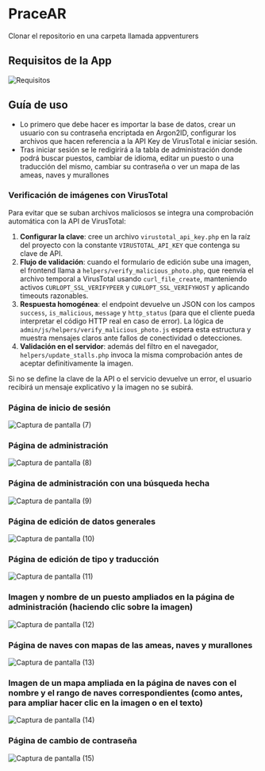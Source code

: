 # PraceAR

Clonar el repositorio en una carpeta llamada appventurers

## Requisitos de la App

![Requisitos](https://github.com/user-attachments/assets/2ba5d275-9420-436a-bc1a-619ddfcd072d)

## Guía de uso

- Lo primero que debe hacer es importar la base de datos, crear un usuario con su contraseña encriptada en Argon2ID, configurar los archivos que hacen referencia a la API Key de VirusTotal e iniciar sesión.
- Tras iniciar sesión se le redigirirá a la tabla de administración donde podrá buscar puestos, cambiar de idioma, editar un puesto o una traducción del mismo, cambiar su contraseña o ver un mapa de las ameas, naves y murallones

### Verificación de imágenes con VirusTotal

Para evitar que se suban archivos maliciosos se integra una comprobación automática con la API de VirusTotal:

1. **Configurar la clave**: cree un archivo `virustotal_api_key.php` en la raíz del proyecto con la constante `VIRUSTOTAL_API_KEY` que contenga su clave de API.
2. **Flujo de validación**: cuando el formulario de edición sube una imagen, el frontend llama a `helpers/verify_malicious_photo.php`, que reenvía el archivo temporal a VirusTotal usando `curl_file_create`, manteniendo activos `CURLOPT_SSL_VERIFYPEER` y `CURLOPT_SSL_VERIFYHOST` y aplicando timeouts razonables.
3. **Respuesta homogénea**: el endpoint devuelve un JSON con los campos `success`, `is_malicious`, `message` y `http_status` (para que el cliente pueda interpretar el código HTTP real en caso de error). La lógica de `admin/js/helpers/verify_malicious_photo.js` espera esta estructura y muestra mensajes claros ante fallos de conectividad o detecciones.
4. **Validación en el servidor**: además del filtro en el navegador, `helpers/update_stalls.php` invoca la misma comprobación antes de aceptar definitivamente la imagen.

Si no se define la clave de la API o el servicio devuelve un error, el usuario recibirá un mensaje explicativo y la imagen no se subirá.


### Página de inicio de sesión
![Captura de pantalla (7)](https://github.com/user-attachments/assets/f28819db-32a8-478c-845b-8734242db901)


### Página de administración
![Captura de pantalla (8)](https://github.com/user-attachments/assets/7ce0f84c-870e-4f23-aea1-d8749267e46e)


### Página de administración con una búsqueda hecha
![Captura de pantalla (9)](https://github.com/user-attachments/assets/c95b6b92-91b6-4a4e-90bc-def0e3945bab)


### Página de edición de datos generales
![Captura de pantalla (10)](https://github.com/user-attachments/assets/027a3c50-3d5c-40fa-9771-a1031352edc8)


### Página de edición de tipo y traducción
![Captura de pantalla (11)](https://github.com/user-attachments/assets/f361824b-7f2e-4edd-ac89-fe455f27b84b)

### Imagen y nombre de un puesto ampliados en la página de administración (haciendo clic sobre la imagen)
![Captura de pantalla (12)](https://github.com/user-attachments/assets/b01259cd-21c2-4531-b58e-c97a89e6094e)


### Página de naves con mapas de las ameas, naves y murallones
![Captura de pantalla (13)](https://github.com/user-attachments/assets/85d2eaef-dd51-4808-a089-963a2096c229)


### Imagen de un mapa ampliada en la página de naves con el nombre y el rango de naves correspondientes (como antes, para ampliar hacer clic en la imagen o en el texto)
![Captura de pantalla (14)](https://github.com/user-attachments/assets/6464bdb6-fc6a-43c0-b171-190721d03445)


### Página de cambio de contraseña
![Captura de pantalla (15)](https://github.com/user-attachments/assets/f4e8ad4e-3371-43c4-9388-6c2e26883e01)


